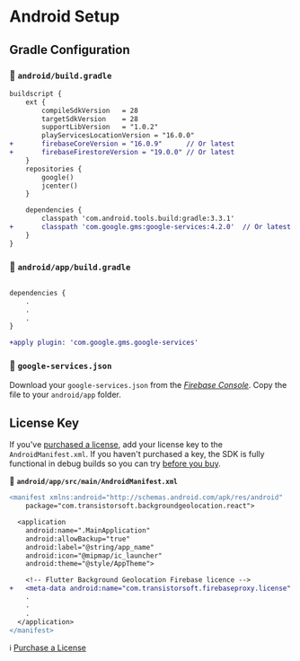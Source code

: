 # Android Setup

## Gradle Configuration

### :open_file_folder: **`android/build.gradle`**

```diff
buildscript {
    ext {
        compileSdkVersion   = 28
        targetSdkVersion    = 28
        supportLibVersion   = "1.0.2"
        playServicesLocationVersion = "16.0.0"
+       firebaseCoreVersion = "16.0.9"      // Or latest
+       firebaseFirestoreVersion = "19.0.0" // Or latest
    }
    repositories {
        google()
        jcenter()
    }

    dependencies {
        classpath 'com.android.tools.build:gradle:3.3.1'
+       classpath 'com.google.gms:google-services:4.2.0'  // Or latest
    }
}
```

### :open_file_folder: **`android/app/build.gradle`**

```diff

dependencies {
    .
    .
    .
}

+apply plugin: 'com.google.gms.google-services'
```

### :open_file_folder: **`google-services.json`**

Download your `google-services.json` from the [*Firebase Console*](https://console.firebase.google.com).  Copy the file to your `android/app` folder.

## License Key

If you've [purchased a license](https://shop.transistorsoft.com/products/background-geolocation-firebase), add your license key to the `AndroidManifest.xml`.  If you haven't purchased a key, the SDK is fully functional in debug builds so you can try [before you buy](https://shop.transistorsoft.com/products/background-geolocation-firebase).

:open_file_folder: **`android/app/src/main/AndroidManifest.xml`**

```diff
<manifest xmlns:android="http://schemas.android.com/apk/res/android"
    package="com.transistorsoft.backgroundgeolocation.react">

  <application
    android:name=".MainApplication"
    android:allowBackup="true"
    android:label="@string/app_name"
    android:icon="@mipmap/ic_launcher"
    android:theme="@style/AppTheme">

    <!-- Flutter Background Geolocation Firebase licence -->
+   <meta-data android:name="com.transistorsoft.firebaseproxy.license" android:value="YOUR_LICENCE_KEY_HERE" />
    .
    .
    .
  </application>
</manifest>

```

:information_source: [Purchase a License](https://shop.transistorsoft.com/products/background-geolocation-firebase)

